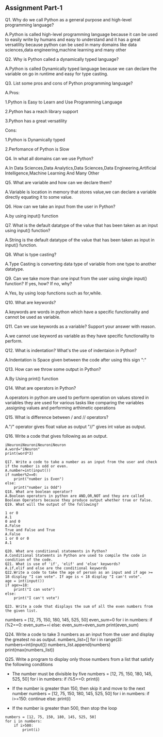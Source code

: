 ## Assignment Part-1
Q1. Why do we call Python as a general purpose and high-level programming language?

A.Python is called high-level programming language because it can be used to easily write by humans and easy to understand and it has a great versatility because python can be used in many domains like data sciences,data engineering,machine learning and many other


Q2. Why is Python called a dynamically typed language?

A.Python is called Dynamically typed language because we can declare the variable on go in runtime and easy for type casting.
 
Q3. List some pros and cons of Python programming language?

A.Pros:

1.Python is Easy to Learn and Use Programming Language

2.Python has a reach library support 

3.Python has a great versatility

Cons:

1.Python is Dynamically typed 

2.Perfomance of Python is Slow

Q4. In what all domains can we use Python?

A.In Data Sciences,Data Analytics,Data Sciences,Data Engineering,Artificial Intelligence,Machine Learning And Many Other 


Q5. What are variable and how can we declare them?

A.Variable is location in memory that stores value,we can declare a variable directly equating it to some value.


Q6. How can we take an input from the user in Python?

A.by using input() function


Q7. What is the default datatype of the value that has been taken as an input using input() function?

A.String is the default datatype of the value that has been taken as input in input() function.


Q8. What is type casting?

A.Type Casting is converting data type of variable from one type to another datatype.


Q9. Can we take more than one input from the user using single input() function? If yes, how? If no, why?

A.Yes, by using loop functions such as for,while. 


Q10. What are keywords?

A.keywords are words in python which have a specific functionality and cannot be used as variable.


Q11. Can we use keywords as a variable? Support your answer with reason.

A.we cannot use keyword as variable as they have specific functionality to perform.


Q12. What is indentation? What's the use of indentaion in Python?

A.Indentation is Space given between the code after using this sign ":"


Q13. How can we throw some output in Python?

A.By Using print() function


Q14. What are operators in Python?

A.operators in python are used to perform operation on values stored in variables they are used for various tasks like comparing the variables ,assigning values and performing arthimetic operations 


Q15. What is difference between / and // operators?

A."/" operator gives float value as output "//" gives int value as output.


Q16. Write a code that gives following as an output.
```
iNeuroniNeuroniNeuroniNeuron
A.word="iNeuron"
print(word*3)

Q17. Write a code to take a number as an input from the user and check if the number is odd or even.
A.number=int(input())
if number%2==0:
    print("number is Even")
else:
    print("number is Odd")
Q18. What are boolean operator?
A.Boolean operators in python are AND,OR,NOT and they are called Boolean Operators because they produce output whether true or false.
Q19. What will the output of the following?

1 or 0
A.1
0 and 0
A.False
True and False and True
A.False
1 or 0 or 0
A.1

Q20. What are conditional statements in Python?
A.Conditional Statemnts in Python are used to compile the code in condition of the code.
Q21. What is use of 'if', 'elif' and 'else' keywords?
A.if,elif and else are the conditional keywords 
Q22.Write a code to take the age of person as an input and if age >= 18 display "I can vote". If age is < 18 display "I can't vote".
age = int(input())
if age>=18:
    print("I can vote")
else:
    print("I can't vote")

Q23. Write a code that displays the sum of all the even numbers from the given list.
```
numbers = [12, 75, 150, 180, 145, 525, 50]
even_sum=0
for i in numbers:
    if i%2==0:
        even_sum+=i
    else:
        even_sum=even_sum
print(even_sum)

    


Q24. Write a code to take 3 numbers as an input from the user and display the greatest no as output.
numbers_list=[]
for i in range(3):
    numbers=int(input())
    numbers_list.append(numbers)
print(max(numbers_list))


Q25. Write a program to display only those numbers from a list that satisfy the following conditions

- The number must be divisible by five
numbers = [12, 75, 150, 180, 145, 525, 50]
for i in numbers:
    if i%5==0:
        print(i)
    
- If the number is greater than 150, then skip it and move to the next number
numbers = [12, 75, 150, 180, 145, 525, 50]
for i in numbers:
    if i>=150:
        continue 
    else:
        print(i)


- If the number is greater than 500, then stop the loop
```
numbers = [12, 75, 150, 180, 145, 525, 50]
for i in numbers:
    if i>500:
        print(i)
